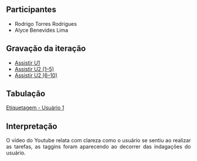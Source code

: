 <div align="justify">
  
## Participantes
- Rodrigo Torres Rodrigues
- Alyce Benevides Lima
  
## Gravação da iteração
- [Assistir U1](https://youtu.be/dlkTeykH7lQ?si=zjsNKuCbAFf1itkN)
- [Assistir U2 (1–5)](https://www.youtube.com/watch?v=MkHZwXxbmB4)
- [Assistir U2 (6–10)](https://www.youtube.com/watch?v=R1fWPr4xAR0)

## Tabulação
[Etiquetagem - Usuário 1](https://www.notion.so/27a6bcc1a58a8038bfe3d3a618cf2faf?v=27a6bcc1a58a8060ab9e000c7fe40824&source=copy_link)

## Interpretação
O vídeo do Youtube relata com clareza como o usuário se sentiu ao realizar as tarefas, as taggins foram aparecendo ao decorrer das indagações do usuário. 




</div>  
